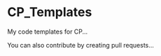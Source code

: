 # CP_Templates
 My code templates for CP...


 You can also contribute by creating pull requests...
